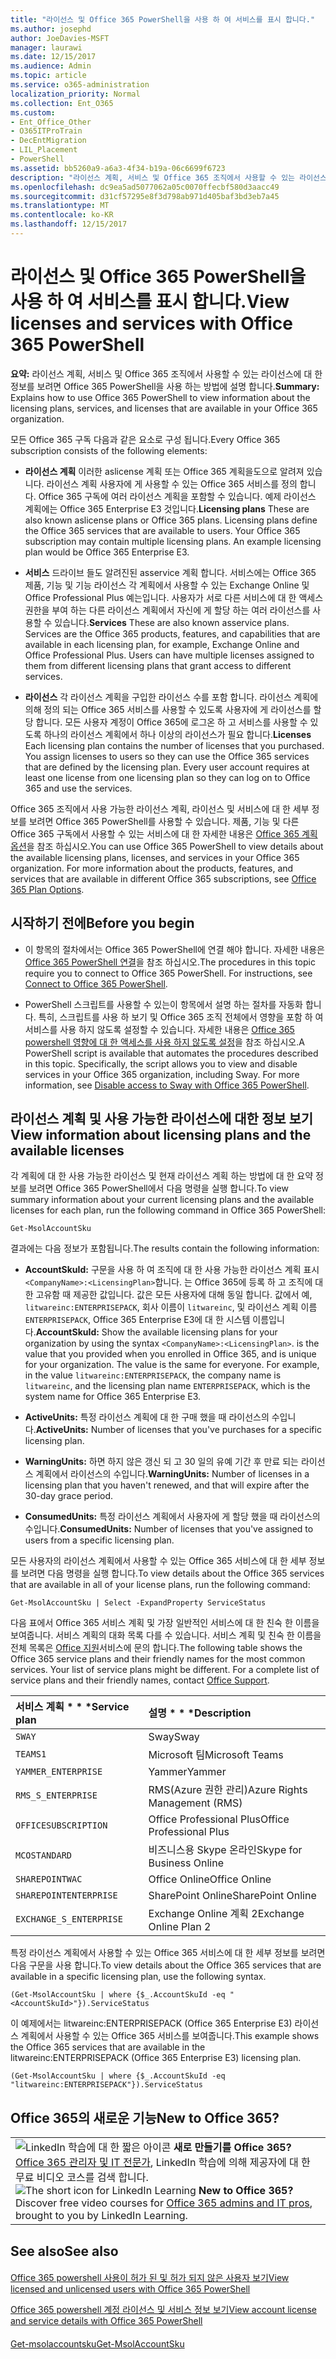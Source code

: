 ```yaml
---
title: "라이선스 및 Office 365 PowerShell을 사용 하 여 서비스를 표시 합니다."
ms.author: josephd
author: JoeDavies-MSFT
manager: laurawi
ms.date: 12/15/2017
ms.audience: Admin
ms.topic: article
ms.service: o365-administration
localization_priority: Normal
ms.collection: Ent_O365
ms.custom:
- Ent_Office_Other
- O365ITProTrain
- DecEntMigration
- LIL_Placement
- PowerShell
ms.assetid: bb5260a9-a6a3-4f34-b19a-06c6699f6723
description: "라이선스 계획, 서비스 및 Office 365 조직에서 사용할 수 있는 라이선스에 대 한 정보를 보려면 Office 365 PowerShell을 사용 하는 방법에 설명 합니다."
ms.openlocfilehash: dc9ea5ad5077062a05c0070ffecbf580d3aacc49
ms.sourcegitcommit: d31cf57295e8f3d798ab971d405baf3bd3eb7a45
ms.translationtype: MT
ms.contentlocale: ko-KR
ms.lasthandoff: 12/15/2017
---
```

# <a name="view-licenses-and-services-with-office-365-powershell"></a><span data-ttu-id="e5170-103">라이선스 및 Office 365 PowerShell을 사용 하 여 서비스를 표시 합니다.</span><span class="sxs-lookup"><span data-stu-id="e5170-103">View licenses and services with Office 365 PowerShell</span></span>

<span data-ttu-id="e5170-104">**요약:** 라이선스 계획, 서비스 및 Office 365 조직에서 사용할 수 있는 라이선스에 대 한 정보를 보려면 Office 365 PowerShell을 사용 하는 방법에 설명 합니다.</span><span class="sxs-lookup"><span data-stu-id="e5170-104">**Summary:** Explains how to use Office 365 PowerShell to view information about the licensing plans, services, and licenses that are available in your Office 365 organization.</span></span>
  
<span data-ttu-id="e5170-105">모든 Office 365 구독 다음과 같은 요소로 구성 됩니다.</span><span class="sxs-lookup"><span data-stu-id="e5170-105">Every Office 365 subscription consists of the following elements:</span></span>
- <span data-ttu-id="e5170-p101">**라이선스 계획** 이러한 aslicense 계획 또는 Office 365 계획을도으로 알려져 있습니다. 라이선스 계획 사용자에 게 사용할 수 있는 Office 365 서비스를 정의 합니다. Office 365 구독에 여러 라이선스 계획을 포함할 수 있습니다. 예제 라이선스 계획에는 Office 365 Enterprise E3 것입니다.</span><span class="sxs-lookup"><span data-stu-id="e5170-p101">**Licensing plans** These are also known aslicense plans or Office 365 plans. Licensing plans define the Office 365 services that are available to users. Your Office 365 subscription may contain multiple licensing plans. An example licensing plan would be Office 365 Enterprise E3.</span></span>
    
- <span data-ttu-id="e5170-p102">**서비스** 드라이브 들도 알려진된 asservice 계획 합니다. 서비스에는 Office 365 제품, 기능 및 기능 라이선스 각 계획에서 사용할 수 있는 Exchange Online 및 Office Professional Plus 예는입니다. 사용자가 서로 다른 서비스에 대 한 액세스 권한을 부여 하는 다른 라이선스 계획에서 자신에 게 할당 하는 여러 라이선스를 사용할 수 있습니다.</span><span class="sxs-lookup"><span data-stu-id="e5170-p102">**Services** These are also known asservice plans. Services are the Office 365 products, features, and capabilities that are available in each licensing plan, for example, Exchange Online and Office Professional Plus. Users can have multiple licenses assigned to them from different licensing plans that grant access to different services.</span></span>
    
- <span data-ttu-id="e5170-p103">**라이선스** 각 라이선스 계획을 구입한 라이선스 수를 포함 합니다. 라이선스 계획에 의해 정의 되는 Office 365 서비스를 사용할 수 있도록 사용자에 게 라이선스를 할당 합니다. 모든 사용자 계정이 Office 365에 로그온 하 고 서비스를 사용할 수 있도록 하나의 라이선스 계획에서 하나 이상의 라이선스가 필요 합니다.</span><span class="sxs-lookup"><span data-stu-id="e5170-p103">**Licenses** Each licensing plan contains the number of licenses that you purchased. You assign licenses to users so they can use the Office 365 services that are defined by the licensing plan. Every user account requires at least one license from one licensing plan so they can log on to Office 365 and use the services.</span></span>
    
<span data-ttu-id="e5170-p104">Office 365 조직에서 사용 가능한 라이선스 계획, 라이선스 및 서비스에 대 한 세부 정보를 보려면 Office 365 PowerShell를 사용할 수 있습니다. 제품, 기능 및 다른 Office 365 구독에서 사용할 수 있는 서비스에 대 한 자세한 내용은 [Office 365 계획 옵션](https://go.microsoft.com/fwlink/p/?LinkId=691147)을 참조 하십시오.</span><span class="sxs-lookup"><span data-stu-id="e5170-p104">You can use Office 365 PowerShell to view details about the available licensing plans, licenses, and services in your Office 365 organization. For more information about the products, features, and services that are available in different Office 365 subscriptions, see [Office 365 Plan Options](https://go.microsoft.com/fwlink/p/?LinkId=691147).</span></span>
## <a name="before-you-begin"></a><span data-ttu-id="e5170-118">시작하기 전에</span><span class="sxs-lookup"><span data-stu-id="e5170-118">Before you begin</span></span>
<span data-ttu-id="e5170-119"><a name="RTT"> </a></span><span class="sxs-lookup"><span data-stu-id="e5170-119"></span></span>

- <span data-ttu-id="e5170-p105">이 항목의 절차에서는 Office 365 PowerShell에 연결 해야 합니다. 자세한 내용은 [Office 365 PowerShell 연결](connect-to-office-365-powershell.md)을 참조 하십시오.</span><span class="sxs-lookup"><span data-stu-id="e5170-p105">The procedures in this topic require you to connect to Office 365 PowerShell. For instructions, see [Connect to Office 365 PowerShell](connect-to-office-365-powershell.md).</span></span>
    
- <span data-ttu-id="e5170-p106">PowerShell 스크립트를 사용할 수 있는이 항목에서 설명 하는 절차를 자동화 합니다. 특히, 스크립트를 사용 하 보기 및 Office 365 조직 전체에서 영향을 포함 하 여 서비스를 사용 하지 않도록 설정할 수 있습니다. 자세한 내용은 [Office 365 powershell 영향에 대 한 액세스를 사용 하지 않도록 설정](disable-access-to-sway-with-office-365-powershell.md)을 참조 하십시오.</span><span class="sxs-lookup"><span data-stu-id="e5170-p106">A PowerShell script is available that automates the procedures described in this topic. Specifically, the script allows you to view and disable services in your Office 365 organization, including Sway. For more information, see [Disable access to Sway with Office 365 PowerShell](disable-access-to-sway-with-office-365-powershell.md).</span></span>
    
## <a name="view-information-about-licensing-plans-and-the-available-licenses"></a><span data-ttu-id="e5170-125">라이선스 계획 및 사용 가능한 라이선스에 대한 정보 보기</span><span class="sxs-lookup"><span data-stu-id="e5170-125">View information about licensing plans and the available licenses</span></span>
<span data-ttu-id="e5170-126"><a name="ShortVersion"> </a></span><span class="sxs-lookup"><span data-stu-id="e5170-126"></span></span>

<span data-ttu-id="e5170-127">각 계획에 대 한 사용 가능한 라이선스 및 현재 라이선스 계획 하는 방법에 대 한 요약 정보를 보려면 Office 365 PowerShell에서 다음 명령을 실행 합니다.</span><span class="sxs-lookup"><span data-stu-id="e5170-127">To view summary information about your current licensing plans and the available licenses for each plan, run the following command in Office 365 PowerShell:</span></span>
  
```
Get-MsolAccountSku
```

<span data-ttu-id="e5170-128">결과에는 다음 정보가 포함됩니다.</span><span class="sxs-lookup"><span data-stu-id="e5170-128">The results contain the following information:</span></span>
  
- <span data-ttu-id="e5170-p107">**AccountSkuId:** 구문을 사용 하 여 조직에 대 한 사용 가능한 라이선스 계획 표시 `<CompanyName>:<LicensingPlan>`합니다.  _<CompanyName>_ 는 Office 365에 등록 하 고 조직에 대 한 고유함 때 제공한 값입니다. _<LicensingPlan>_ 값은 모든 사용자에 대해 동일 합니다. 값에서 예, `litwareinc:ENTERPRISEPACK`, 회사 이름이 `litwareinc`, 및 라이선스 계획 이름 `ENTERPRISEPACK`, Office 365 Enterprise E3에 대 한 시스템 이름입니다.</span><span class="sxs-lookup"><span data-stu-id="e5170-p107">**AccountSkuId:** Show the available licensing plans for your organization by using the syntax `<CompanyName>:<LicensingPlan>`.  _<CompanyName>_ is the value that you provided when you enrolled in Office 365, and is unique for your organization. The _<LicensingPlan>_ value is the same for everyone. For example, in the value `litwareinc:ENTERPRISEPACK`, the company name is  `litwareinc`, and the licensing plan name  `ENTERPRISEPACK`, which is the system name for Office 365 Enterprise E3.</span></span>
    
- <span data-ttu-id="e5170-133">**ActiveUnits:** 특정 라이선스 계획에 대 한 구매 했을 때 라이선스의 수입니다.</span><span class="sxs-lookup"><span data-stu-id="e5170-133">**ActiveUnits:** Number of licenses that you've purchases for a specific licensing plan.</span></span>
    
- <span data-ttu-id="e5170-134">**WarningUnits:** 하면 하지 않은 갱신 되 고 30 일의 유예 기간 후 만료 되는 라이선스 계획에서 라이선스의 수입니다.</span><span class="sxs-lookup"><span data-stu-id="e5170-134">**WarningUnits:** Number of licenses in a licensing plan that you haven't renewed, and that will expire after the 30-day grace period.</span></span>
    
- <span data-ttu-id="e5170-135">**ConsumedUnits:** 특정 라이선스 계획에서 사용자에 게 할당 했을 때 라이선스의 수입니다.</span><span class="sxs-lookup"><span data-stu-id="e5170-135">**ConsumedUnits:** Number of licenses that you've assigned to users from a specific licensing plan.</span></span>
    
<span data-ttu-id="e5170-136">모든 사용자의 라이선스 계획에서 사용할 수 있는 Office 365 서비스에 대 한 세부 정보를 보려면 다음 명령을 실행 합니다.</span><span class="sxs-lookup"><span data-stu-id="e5170-136">To view details about the Office 365 services that are available in all of your license plans, run the following command:</span></span>
  
```
Get-MsolAccountSku | Select -ExpandProperty ServiceStatus
```

<span data-ttu-id="e5170-p108">다음 표에서 Office 365 서비스 계획 및 가장 일반적인 서비스에 대 한 친숙 한 이름을 보여줍니다. 서비스 계획의 대화 목록 다를 수 있습니다. 서비스 계획 및 친숙 한 이름을 전체 목록은 [Office 지원](https://support.office.com/home/contact)서비스에 문의 합니다.</span><span class="sxs-lookup"><span data-stu-id="e5170-p108">The following table shows the Office 365 service plans and their friendly names for the most common services. Your list of service plans might be different. For a complete list of service plans and their friendly names, contact [Office Support](https://support.office.com/home/contact).</span></span>
  
|<span data-ttu-id="e5170-140">서비스 계획 * * *</span><span class="sxs-lookup"><span data-stu-id="e5170-140">****Service plan****</span></span>|<span data-ttu-id="e5170-141">설명 * * *</span><span class="sxs-lookup"><span data-stu-id="e5170-141">****Description****</span></span>|
|:-----|:-----|
| `SWAY` <br/> |<span data-ttu-id="e5170-142">Sway</span><span class="sxs-lookup"><span data-stu-id="e5170-142">Sway</span></span>  <br/> |
| `TEAMS1` <br/> |<span data-ttu-id="e5170-143">Microsoft 팀</span><span class="sxs-lookup"><span data-stu-id="e5170-143">Microsoft Teams</span></span>  <br/> |
| `YAMMER_ENTERPRISE` <br/> |<span data-ttu-id="e5170-144">Yammer</span><span class="sxs-lookup"><span data-stu-id="e5170-144">Yammer</span></span>  <br/> |
| `RMS_S_ENTERPRISE` <br/> |<span data-ttu-id="e5170-145">RMS(Azure 권한 관리)</span><span class="sxs-lookup"><span data-stu-id="e5170-145">Azure Rights Management (RMS)</span></span>  <br/> |
| `OFFICESUBSCRIPTION` <br/> |<span data-ttu-id="e5170-146">Office Professional Plus</span><span class="sxs-lookup"><span data-stu-id="e5170-146">Office Professional Plus</span></span>  <br/> |
| `MCOSTANDARD` <br/> |<span data-ttu-id="e5170-147">비즈니스용 Skype 온라인</span><span class="sxs-lookup"><span data-stu-id="e5170-147">Skype for Business Online</span></span>  <br/> |
| `SHAREPOINTWAC` <br/> |<span data-ttu-id="e5170-148">Office Online</span><span class="sxs-lookup"><span data-stu-id="e5170-148">Office Online</span></span>  <br/> |
| `SHAREPOINTENTERPRISE` <br/> |<span data-ttu-id="e5170-149">SharePoint Online</span><span class="sxs-lookup"><span data-stu-id="e5170-149">SharePoint Online</span></span>  <br/> |
| `EXCHANGE_S_ENTERPRISE` <br/> |<span data-ttu-id="e5170-150">Exchange Online 계획 2</span><span class="sxs-lookup"><span data-stu-id="e5170-150">Exchange Online Plan 2</span></span>  <br/> |
   
<span data-ttu-id="e5170-151">특정 라이선스 계획에서 사용할 수 있는 Office 365 서비스에 대 한 세부 정보를 보려면 다음 구문을 사용 합니다.</span><span class="sxs-lookup"><span data-stu-id="e5170-151">To view details about the Office 365 services that are available in a specific licensing plan, use the following syntax.</span></span>
  
```
(Get-MsolAccountSku | where {$_.AccountSkuId -eq " <AccountSkuId>"}).ServiceStatus
```

<span data-ttu-id="e5170-152">이 예제에서는 litwareinc:ENTERPRISEPACK (Office 365 Enterprise E3) 라이선스 계획에서 사용할 수 있는 Office 365 서비스를 보여줍니다.</span><span class="sxs-lookup"><span data-stu-id="e5170-152">This example shows the Office 365 services that are available in the  litwareinc:ENTERPRISEPACK (Office 365 Enterprise E3) licensing plan.</span></span>
  
```
(Get-MsolAccountSku | where {$_.AccountSkuId -eq "litwareinc:ENTERPRISEPACK"}).ServiceStatus
```

## <a name="new-to-office-365"></a><span data-ttu-id="e5170-153">Office 365의 새로운 기능</span><span class="sxs-lookup"><span data-stu-id="e5170-153">New to Office 365?</span></span>
<span data-ttu-id="e5170-154"><a name="ShortVersion"> </a></span><span class="sxs-lookup"><span data-stu-id="e5170-154"></span></span>

||
|:-----|
|<span data-ttu-id="e5170-p109">![LinkedIn 학습에 대 한 짧은 아이콘](images/d547e1cb-7c66-422b-85be-7e7db2a9cf97.png) **새로 만들기를 Office 365?**         [Office 365 관리자 및 IT 전문가](https://support.office.com/article/Office-365-admin-and-IT-pro-courses-68cc9b95-0bdc-491e-a81f-ee70b3ec63c5), LinkedIn 학습에 의해 제공자에 대 한 무료 비디오 코스를 검색 합니다.</span><span class="sxs-lookup"><span data-stu-id="e5170-p109">![The short icon for LinkedIn Learning](images/d547e1cb-7c66-422b-85be-7e7db2a9cf97.png) **New to Office 365?**         Discover free video courses for [Office 365 admins and IT pros](https://support.office.com/article/Office-365-admin-and-IT-pro-courses-68cc9b95-0bdc-491e-a81f-ee70b3ec63c5), brought to you by LinkedIn Learning.</span></span> |
   
## <a name="see-also"></a><span data-ttu-id="e5170-157">See also</span><span class="sxs-lookup"><span data-stu-id="e5170-157">See also</span></span>
<span data-ttu-id="e5170-158"><a name="ShortVersion"> </a></span><span class="sxs-lookup"><span data-stu-id="e5170-158"></span></span>

#### 

[<span data-ttu-id="e5170-159">Office 365 powershell 사용이 허가 된 및 허가 되지 않은 사용자 보기</span><span class="sxs-lookup"><span data-stu-id="e5170-159">View licensed and unlicensed users with Office 365 PowerShell</span></span>](view-licensed-and-unlicensed-users-with-office-365-powershell.md)
  
[<span data-ttu-id="e5170-160">Office 365 powershell 계정 라이선스 및 서비스 정보 보기</span><span class="sxs-lookup"><span data-stu-id="e5170-160">View account license and service details with Office 365 PowerShell</span></span>](view-account-license-and-service-details-with-office-365-powershell.md)
#### 

[<span data-ttu-id="e5170-161">Get-msolaccountsku</span><span class="sxs-lookup"><span data-stu-id="e5170-161">Get-MsolAccountSku</span></span>](https://go.microsoft.com/fwlink/p/?LinkId=691549)


